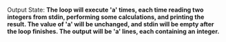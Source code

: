 Output State: **The loop will execute 'a' times, each time reading two integers from stdin, performing some calculations, and printing the result. The value of 'a' will be unchanged, and stdin will be empty after the loop finishes. The output will be 'a' lines, each containing an integer.**